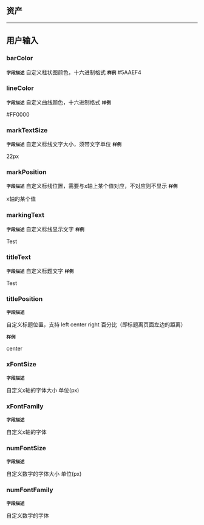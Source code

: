 ## 资产

---

## 用户输入

### barColor

**`字段描述`** 自定义柱状图颜色，十六进制格式 **`样例`** #5AAEF4

### lineColor

**`字段描述`** 自定义曲线颜色，十六进制格式 **`样例`**

\#FF0000

### markTextSize

**`字段描述`** 自定义标线文字大小，须带文字单位 **`样例`**

22px

### markPosition

**`字段描述`** 自定义标线位置，需要与x轴上某个值对应，不对应则不显示 **`样例`**

x轴的某个值

### markingText

**`字段描述`** 自定义标线显示文字 **`样例`**

Test

### titleText

**`字段描述`** 自定义标题文字 **`样例`**

Test

### titlePosition

**`字段描述`**

 自定义标题位置，支持 left  center  right   百分比（即标题离页面左边的距离）

**`样例`**

center

### xFontSize

**`字段描述`**

 自定义x轴的字体大小  单位(px)

### xFontFamily

**`字段描述`**

 自定义x轴的字体

### numFontSize

**`字段描述`**

 自定义数字的字体大小   单位(px)

### numFontFamily

**`字段描述`**

 自定义数字的字体
